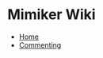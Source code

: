 # Mimiker Wiki

- [Home](https://github.com/cahirwpz/mimiker/wiki)
- [Commenting](https://github.com/cahirwpz/mimiker/wiki/commenting)